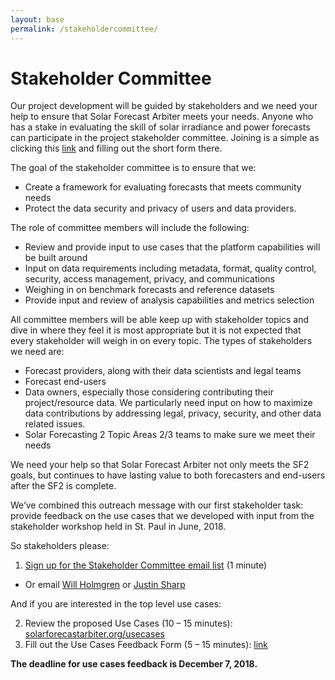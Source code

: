 ```yaml
---
layout: base
permalink: /stakeholdercommittee/
---
```


# Stakeholder Committee

Our project development will be guided by stakeholders and we need your help to ensure that Solar Forecast Arbiter meets your needs.  Anyone who has a stake in evaluating the skill of solar irradiance and power forecasts can participate in the project stakeholder committee.  Joining is a simple as clicking this [link](/emaillist) and filling out the short form there.

The goal of the stakeholder committee is to ensure that we:
* Create a framework for evaluating forecasts that meets community needs
* Protect the data security and privacy of users and data providers.

The role of committee members will include the following:
* Review and provide input to use cases that the platform capabilities will be built around
* Input on data requirements including metadata, format, quality control, security, access management, privacy, and communications
* Weighing in on benchmark forecasts and reference datasets
* Provide input and review of analysis capabilities and metrics selection

All committee members will be able keep up with stakeholder topics and dive in where they feel it is most appropriate but it is not expected that every stakeholder will weigh in on every topic.  The types of stakeholders we need are:
* Forecast providers, along with their data scientists and legal teams
* Forecast end-users
* Data owners, especially those considering contributing their project/resource data.  We particularly need input on how to maximize data contributions by addressing legal, privacy, security, and other data related issues.
* Solar Forecasting 2 Topic Areas 2/3 teams to make sure we meet their needs

We need your help so that Solar Forecast Arbiter not only meets the SF2 goals, but continues to have lasting value to both forecasters and end-users after the SF2 is complete.

We’ve combined this outreach message with our first stakeholder task: provide feedback on the use cases that we developed with input from the stakeholder workshop held in St. Paul in June, 2018.

So stakeholders please:
1. [Sign up for the Stakeholder Committee email list](/emaillist) (1 minute)
  * Or email [Will Holmgren](mailto:holmgren@email.arizona.edu) or [Justin Sharp](mailto:justin@sharply-focused.com)

And if you are interested in the top level use cases:

2. Review the proposed Use Cases (10 – 15 minutes): [solarforecastarbiter.org/usecases](/usecases)
3. Fill out the Use Cases Feedback Form (5 – 15 minutes): [link](https://goo.gl/forms/F1qq08JppsKBMUtj2)

**The deadline for use cases feedback is December 7, 2018.**
